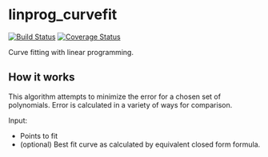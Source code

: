 # linprog_curvefit
[![Build Status](https://travis-ci.com/drofp/linprog_curvefit.svg?branch=master)](https://travis-ci.com/drofp/linprog_curvefit)
[![Coverage Status](https://coveralls.io/repos/github/drofp/linprog_curvefit/badge.svg?branch=master)](https://coveralls.io/github/drofp/linprog_curvefit?branch=master)

Curve fitting with linear programming.

## How it works
This algorithm attempts to minimize the error for a chosen set of polynomials.
Error is calculated in a variety of ways for comparison.

Input:
- Points to fit
- (optional) Best fit curve as calculated by equivalent closed form formula.
